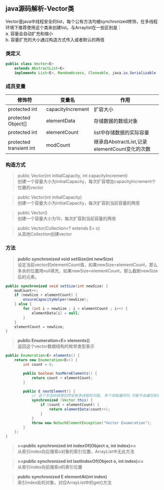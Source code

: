 ## java源码解析-Vector类

Vector是java中线程安全的list，每个公有方法均被synchronized修饰，在多线程环境下推荐使用这个类来创建list。与Arraylist在一些区别是：  
a. 容量会自动扩充和缩小  
b. 容量扩充的大小通过构造方式传入或者默认的两倍

### 类定义
```java
public class Vector<E>
    extends AbstractList<E>
    implements List<E>, RandomAccess, Cloneable, java.io.Serializable
```
### 成员变量
| 修饰符                     | 变量名               | 作用                                  |
| ----------------------- | ----------------- | ----------------------------------- |
| protected int           | capacityIncrement | 扩容大小                                |
| protected Object[]      | elementData       | 存储数据的数组对象                           |
| protected int           | elementCount      | list中存储数据的实际容量                      |
| protected transient int | modCount          | 继承自AbstractList,记录elementCount变化的次数 |

### 构造方式
> public Vector(int initialCapacity, int capacityIncrement)  
> 创建一个容量大小为initialCapacity，每次扩容增加capacityIncrement个位置的vector

> public Vector(int initialCapacity)  
> 创建一个容量大小为initialCapacity，每次扩容到当前容量的两倍

> public Vector()  
> 创建一个容量大小为10，每次扩容到当前容量的两倍

> public Vector(Collection<? extends E> c)  
> 从其他Collection创建vector

### 方法
> **public synchronized void setSize(int newSize)**  
> 设定当前vector的elementCount值，如果newSize>elementCount，那么多余的位置用null填充，如果newSize<elementCount，那么截断newSize后的元素。

```java
public synchronized void setSize(int newSize) {
    modCount++;
    if (newSize > elementCount) {
        ensureCapacityHelper(newSize);
    } else {
        for (int i = newSize ; i < elementCount ; i++) {
            elementData[i] = null;
        }
    }
    elementCount = newSize;
}
```

> **public Enumeration\<E> elements()**  
> 返回这个vector数据结构的枚举类型表示

```java
public Enumeration<E> elements() {
    return new Enumeration<E>() {
        int count = 0;

        public boolean hasMoreElements() {
            return count < elementCount;
        }

        public E nextElement() {
            // 这个方法的调用仍然会有多线程的问题, 多个线程遍历时,可能不会遍历到所有
            synchronized (Vector.this) {
                if (count < elementCount) {
                    return elementData(count++);
                }
            }
            throw new NoSuchElementException("Vector Enumeration");
        }
    };
}
```
> **==public synchronized int indexOf(Object o, int index)==**  
> 从索引index向后搜索o对象的索引位置，ArrayList中无此方法  

> **==public synchronized int lastIndexOf(Object o, int index)==**  
> 从索引index向前搜索o的索引位置

> **public synchronized E elementAt(int index)**  
> 索引index处的对象，对应ArrayList中的get()方法  